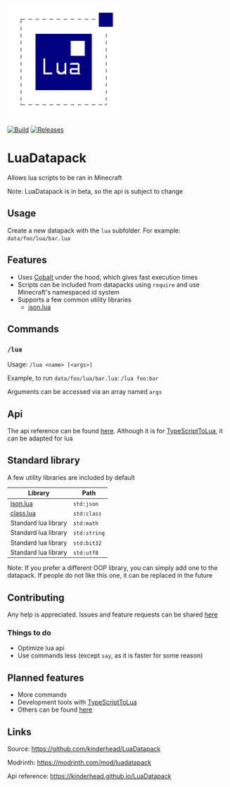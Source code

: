 ![Logo](https://raw.githubusercontent.com/kinderhead/LuaDatapack/master/logo.png)

[![Build](https://img.shields.io/github/workflow/status/kinderhead/LuaDatapack/build)](https://github.com/kinderhead/LuaDatapack/actions)
[![Releases](https://img.shields.io/github/v/release/kinderhead/LuaDatapack?include_prereleases&sort=semver)](https://github.com/kinderhead/LuaDatapack/releases)

# LuaDatapack

Allows lua scripts to be ran in Minecraft

Note: LuaDatapack is in beta, so the api is subject to change

## Usage

Create a new datapack with the `lua` subfolder. For example: `data/foo/lua/bar.lua`

## Features

* Uses [Cobalt](https://github.com/SquidDev/Cobalt) under the hood, which gives fast execution times
* Scripts can be included from datapacks using `require` and use Minecraft's namespaced id system
* Supports a few common utility libraries
    * [json.lua](https://github.com/rxi/json.lua)

## Commands

### `/lua`

Usage: `/lua <name> [<args>]`

Example, to run `data/foo/lua/bar.lua`: `/lua foo:bar`

Arguments can be accessed via an array named `args`

## Api

The api reference can be found [here](https://kinderhead.github.io/LuaDatapack/). Although it is for [TypeScriptToLua](https://typescripttolua.github.io/), it can be adapted for lua

## Standard library

A few utility libraries are included by default

|Library|Path|
|---|---|
|[json.lua](https://github.com/rxi/json.lua)|`std:json`|
|[class.lua](https://github.com/jonstoler/class.lua)|`std:class`|
|Standard lua library|`std:math`|
|Standard lua library|`std:string`|
|Standard lua library|`std:bit32`|
|Standard lua library|`std:utf8`|

Note: If you prefer a different OOP library, you can simply add one to the datapack. If people do not like this one, it can be replaced in the future

## Contributing

Any help is appreciated. Issues and feature requests can be shared [here](https://github.com/kinderhead/LuaDatapack/issues)

### Things to do
* Optimize lua api
* Use commands less (except `say`, as it is faster for some reason)

## Planned features

* More commands
* Development tools with [TypeScriptToLua](https://typescripttolua.github.io/)
* Others can be found [here](https://github.com/users/kinderhead/projects/2/views/1)

## Links

Source: https://github.com/kinderhead/LuaDatapack

Modrinth: https://modrinth.com/mod/luadatapack

Api reference: https://kinderhead.github.io/LuaDatapack
